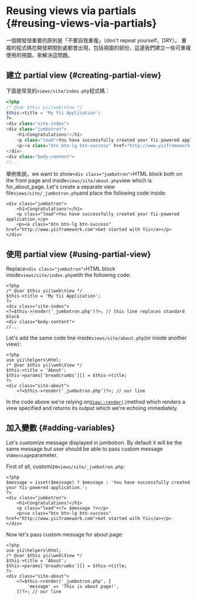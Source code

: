 # Reusing views via partials {#reusing-views-via-partials}

一個開發很重要的原則是「不要自我重複」（don't repeat yourself，DRY）。 重複的程式碼在開發期間到處都會出現，包括視圖的部份，這邊我們建立一些可重複使用的視圖，來解決這問題。

## 建立 partial view {#creating-partial-view}

下面是常見的`views/site/index.php`程式碼：

```php
<?php
/* @var $this yii\web\View */
$this->title = 'My Yii Application';
?>
<div class="site-index">
<div class="jumbotron">
    <h1>Congratulations!</h1>
    <p class="lead">You have successfully created your Yii-powered application.</p>
    <p><a class="btn btn-lg btn-success" href="http://www.yiiframework.com">Get started with Yii</a></p>
</div>
<div class="body-content">
//...
```

舉例來說，we want to show`<div class="jumbotron">`HTML block both on the front page and inside`views/site/about.php`view which is for\_about\_page. Let's create a separate view file`views/site/_jumbotron.php`and place the following code inside:

```
<div class="jumbotron">
    <h1>Congratulations!</h1>
    <p class="lead">You have successfully created your Yii-powered application.</p>
    <p><a class="btn btn-lg btn-success" href="http://www.yiiframework.com">Get started with Yii</a></p>
</div>
```

## 使用 partial view {#using-partial-view}

Replace`<div class="jumbotron">`HTML block inside`views/site/index.php`with the following code:

```
<?php
/* @var $this yii\web\View */
$this->title = 'My Yii Application';
?>
<div class="site-index">
<?=$this->render('_jumbotron.php')?>; // this line replaces standard block
<div class="body-content">
//...
```

Let's add the same code line inside`views/site/about.php`\(or inside another view\):

```
<?php
use yii\helpers\Html;
/* @var $this yii\web\View */
$this->title = 'About';
$this->params['breadcrumbs'][] = $this->title;
?>
<div class="site-about">
    <?=$this->render('_jumbotron.php')?>; // our line
```

In the code above we're relying on[`View::render()`](http://www.yiiframework.com/doc-2.0/yii-base-view.html#render%28%29-detail)method which renders a view specified and returns its output which we're echoing immediately.

## 加入變數 {#adding-variables}

Let's customize message displayed in jumbotron. By default it will be the same message but user should be able to pass custom message via`message`parameter.

First of all, customize`views/site/_jumbotron.php`:

```
<?php
$message = isset($message) ? $message : 'You have successfully created your Yii-powered application.';
?>
<div class="jumbotron">
    <h1>Congratulations!</h1>
    <p class="lead"><?= $message ?></p>
    <p><a class="btn btn-lg btn-success" href="http://www.yiiframework.com">Get started with Yii</a></p>
</div>
```

Now let's pass custom message for about page:

```
<?php
use yii\helpers\Html;
/* @var $this yii\web\View */
$this->title = 'About';
$this->params['breadcrumbs'][] = $this->title;
?>
<div class="site-about">
    <?=$this->render('_jumbotron.php', [
        'message' => 'This is about page!',
    ])?>; // our line
```




